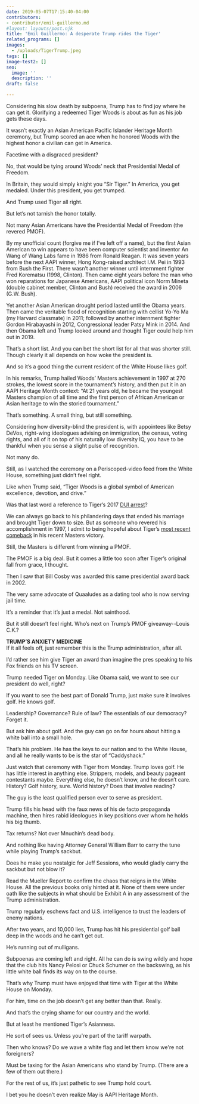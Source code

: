 ```yaml
---
date: 2019-05-07T17:15:40-04:00
contributors:
- contributor/emil-guillermo.md
#layout: layouts/post.njk
title: 'Emil Guillermo: A desperate Trump rides the Tiger'
related_programs: []
images: 
  - /uploads/TigerTrump.jpeg
tags: []
image-test2: []
seo:
  image: ''
  description: ''
draft: false

---
```

Considering his slow death by subpoena, Trump has to find joy where he can get it. Glorifying a redeemed Tiger Woods is about as fun as his job gets these days.

It wasn’t exactly an Asian American Pacific Islander Heritage Month ceremony, but Trump scored an ace when he honored Woods with the highest honor a civilian can get in America.

Facetime with a disgraced president?

No, that would be tying around Woods’ neck that Presidential Medal of Freedom.

In Britain, they would simply knight you “Sir Tiger.” In America, you get medaled. Under this president, you get trumped.

And Trump used Tiger all right.

But let’s not tarnish the honor totally.

Not many Asian Americans have the Presidential Medal of Freedom (the revered PMOF).  

By my unofficial count (forgive me if I’ve left off a name), but the first Asian American to win appears to have been computer scientist and inventor An Wang of Wang Labs fame in 1986 from Ronald Reagan. It was seven years before the next AAPI winner, Hong Kong-raised architect I.M. Pei in 1993 from Bush the First. There wasn’t another winner until internment fighter Fred Korematsu (1998, Clinton). Then came eight years before the man who won reparations for Japanese Americans, AAPI political icon Norm Mineta (double cabinet member, Clinton and Bush) received the award in 2006 (G.W. Bush).

Yet another Asian American drought period lasted until the Obama years. Then came the veritable flood of recognition starting with cellist Yo-Yo Ma (my Harvard classmate) in 2011; followed by another internment fighter Gordon Hirabayashi in 2012, Congressional leader Patsy Mink in 2014. And then Obama left and Trump looked around and thought Tiger could help him out in 2019.

That’s a short list. And you can bet the short list for all that was shorter still.  Though clearly it all depends on how woke the president is.

And so it’s a good thing the current resident of the White House likes golf.

In his remarks, Trump hailed Woods’ Masters achievement in 1997 at 270 strokes, the lowest score in the tournament’s history, and then put it in an AAPI Heritage Month context: “At 21 years old, he became the youngest Masters champion of all time and the first person of African American or Asian heritage to win the storied tournament.”

That’s something. A small thing, but still something.

Considering how diversity-blind the president is, with appointees like Betsy DeVos, right-wing ideologues advising on immigration, the census, voting rights, and all of it on top of his naturally low diversity IQ, you have to be thankful when you sense a slight pulse of recognition.

Not many do.

Still, as I watched the ceremony on a Periscoped-video feed from the White House, something just didn’t feel right.

Like when Trump said, “Tiger Woods is a global symbol of American excellence, devotion, and drive.”

Was that last word a reference to Tiger’s 2017 [DUI arrest](https://www.cbsnews.com/news/tiger-woods-had-five-drugs-in-system-during-dui-arrest-toxicology-report-says/)?

We can always go back to his philandering days that ended his marriage and brought Tiger down to size. But as someone who revered his accomplishment in 1997, I admit to being hopeful about Tiger’s [most recent comeback](https://www.aaldef.org/blog/emil-guillermo-the-hero-tiger-woods-returns-and-tiger-s-mom-is-no-tiger-mom/) in his recent Masters victory.

Still, the Masters is different from winning a PMOF.

The PMOF is a big deal. But it comes a little too soon after Tiger’s original fall from grace, I thought.

Then I saw that Bill Cosby was awarded this same presidential award back in 2002.

The very same advocate of Quaaludes as a dating tool who is now serving jail time.

It’s a reminder that it’s just a medal. Not sainthood.

But it still doesn’t feel right. Who’s next on Trump’s PMOF giveaway--Louis C.K.?

**TRUMP’S ANXIETY MEDICINE**  
If it all feels off, just remember this is the Trump administration, after all.

I’d rather see him give Tiger an award than imagine the pres speaking to his Fox friends on his TV screen.

Trump needed Tiger on Monday. Like Obama said, we want to see our president do well, right?

If you want to see the best part of Donald Trump, just make sure it involves golf. He knows golf.

Leadership? Governance? Rule of law? The essentials of our democracy? Forget it.

But ask him about golf. And the guy can go on for hours about hitting a white ball into a small hole.

That’s his problem. He has the keys to our nation and to the White House, and all he really wants to be is the star of “Caddyshack.”

Just watch that ceremony with Tiger from Monday. Trump loves golf. He has little interest in anything else. Strippers, models, and beauty pageant contestants maybe. Everything else, he doesn’t know, and he doesn’t care. History? Golf history, sure. World history? Does that involve reading?

The guy is the least qualified person ever to serve as president.

Trump fills his head with the faux news of his de facto propaganda machine, then hires rabid ideologues in key positions over whom he holds his big thumb.

Tax returns? Not over Mnuchin’s dead body.

And nothing like having Attorney General William Barr to carry the tune while playing Trump’s sackbut.

Does he make you nostalgic for Jeff Sessions, who would gladly carry the sackbut but not blow it?

Read the Mueller Report to confirm the chaos that reigns in the White House. All the previous books only hinted at it. None of them were under oath like the subjects in what should be Exhibit A in any assessment of the Trump administration.

Trump regularly eschews fact and U.S. intelligence to trust the leaders of enemy nations.

After two years, and 10,000 lies, Trump has hit his presidential golf ball deep in the woods and he can’t get out.

He’s running out of mulligans.

Subpoenas are coming left and right.  All he can do is swing wildly and hope that the club hits Nancy Pelosi or Chuck Schumer on the backswing, as his little white ball finds its way on to the course.

That’s why Trump must have enjoyed that time with Tiger at the White House on Monday.

For him, time on the job doesn’t get any better than that. Really.

And that’s the crying shame for our country and the world.

But at least he mentioned Tiger’s Asianness.

He sort of sees us. Unless you're part of the tariff warpath.

Then who knows? Do we wave a white flag and let them know we're not foreigners?

Must be taxing for the Asian Americans who stand by Trump. (There are a few of them out there.)

For the rest of us, it’s just pathetic to see Trump hold court.

I bet you he doesn’t even realize May is AAPI Heritage Month.